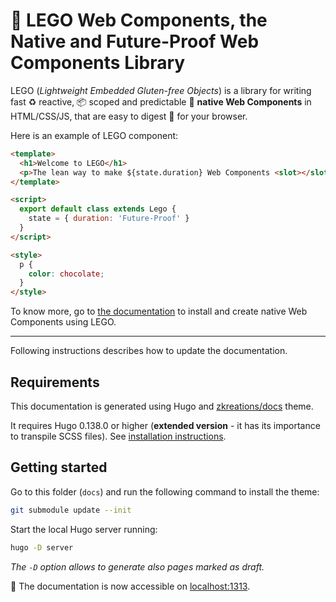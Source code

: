 # 🚀 LEGO Web Components, the Native and Future-Proof Web Components Library

LEGO (_Lightweight Embedded Gluten-free Objects_) is a library for writing fast ♻️ reactive, 📦 scoped and predictable 🏡 **native Web Components** in HTML/CSS/JS, that are easy to digest 🌱 for your browser.

Here is an example of LEGO component:

```html
<template>
  <h1>Welcome to LEGO</h1>
  <p>The lean way to make ${state.duration} Web Components <slot></slot></p>
</template>

<script>
  export default class extends Lego {
    state = { duration: 'Future-Proof' }
  }
</script>

<style>
  p {
    color: chocolate;
  }
</style>
```

To know more, go to [the documentation](https://lego.js.org/) to install and create native Web Components using LEGO.

---

Following instructions describes how to update the documentation.

## Requirements

This documentation is generated using Hugo and [zkreations/docs](https://github.com/zkreations/docs) theme.

It requires Hugo 0.138.0 or higher (**extended version** - it has its importance to transpile SCSS files). See [installation instructions](https://gohugo.io/installation/).

## Getting started

Go to this folder (`docs`) and run the following command to install the theme:

```bash
git submodule update --init
```

Start the local Hugo server running:

```bash
hugo -D server
```

*The `-D` option allows to generate also pages marked as draft.*

🚀 The documentation is now accessible on [localhost:1313](http://localhost:1313).

